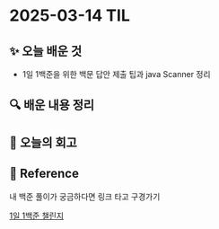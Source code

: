 # 2025-03-14 TIL

## ✨ 오늘 배운 것

- 1일 1백준을 위한 백문 답안 제출 팁과 java Scanner 정리

## 🔍 배운 내용 정리

## 🤔 오늘의 회고

## 📍 **Reference**
내 백준 풀이가 궁금하다면 링크 타고 구경가기

[1일 1백준 챌린지](../../Baekjoon_Daily/Solution.md)